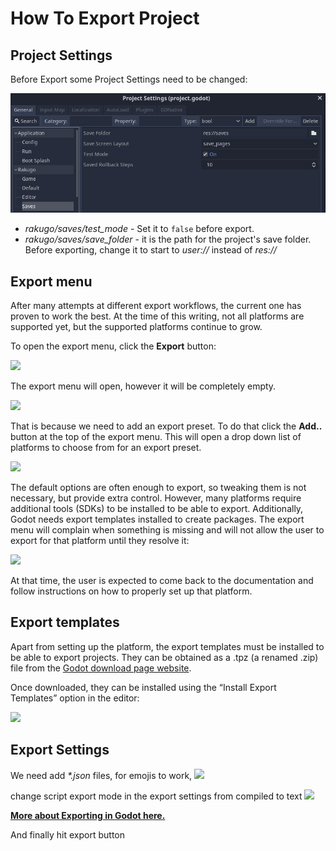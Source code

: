 # How To Export Project

## Project Settings

Before Export some Project Settings need to be changed:

![](project_setup/project-settings-saves.png)

- _rakugo/saves/test_mode_ - Set it to `false` before export.
- _rakugo/saves/save_folder_ - it is the path for the project's save folder.
  Before exporting, change it to start to _user://_ instead of _res://_

## Export menu

After many attempts at different export workflows, the current one has proven to work the best.
At the time of this writing, not all platforms are supported yet, but the supported platforms continue to grow.

To open the export menu, click the **Export** button:

![](https://docs.godotengine.org/en/3.0/_images/export.png)

The export menu will open, however it will be completely empty.

![](https://docs.godotengine.org/en/3.0/_images/export_dialog.png)

That is because we need to add an export preset.
To do that click the **Add..** button at the top of the export menu.
This will open a drop down list of platforms to choose from for an export preset.

![](https://docs.godotengine.org/en/3.0/_images/export_preset.png)

The default options are often enough to export, so tweaking them is not necessary, but provide extra control.
However, many platforms require additional tools (SDKs) to be installed to be able to export.
Additionally, Godot needs export templates installed to create packages.
The export menu will complain when something is missing and will not allow the user to export for that platform until they resolve it:

![](https://docs.godotengine.org/en/3.0/_images/export_error.png)

At that time, the user is expected to come back to the documentation and follow instructions on how to properly set up that platform.

## Export templates

Apart from setting up the platform, the export templates must be installed to be able to export projects.
They can be obtained as a .tpz (a renamed .zip) file from the [Godot download page website](https://www.godotengine.org/download).

Once downloaded, they can be installed using the “Install Export Templates” option in the editor:

![](https://docs.godotengine.org/en/3.0/_images/exptemp.png)

## Export Settings

We need add _\*.json_ files, for emojis to work,
![](https://user-images.githubusercontent.com/1294815/114683836-a6e51280-9d10-11eb-97a1-0b0a287b69b9.png)

change script export mode in the export settings from compiled to text
![](https://user-images.githubusercontent.com/1294815/114680556-9bdcb300-9d0d-11eb-8b37-ab1f3a991cad.png)

[**More about Exporting in Godot here.**](https://docs.godotengine.org/en/3.0/getting_started/workflow/export/index.html)

And finally hit export button
